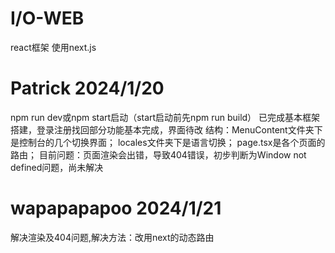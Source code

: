 # I/O-WEB
react框架 使用next.js
# Patrick 2024/1/20
  npm run dev或npm start启动（start启动前先npm run build）
  已完成基本框架搭建，登录注册找回部分功能基本完成，界面待改
  结构：MenuContent文件夹下是控制台的几个切换界面；
        locales文件夹下是语言切换；
        page.tsx是各个页面的路由；
  目前问题：页面渲染会出错，导致404错误，初步判断为Window not defined问题，尚未解决
# wapapapapoo 2024/1/21
  解决渲染及404问题,解决方法：改用next的动态路由